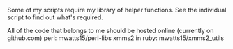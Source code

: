 Some of my scripts require my library of helper functions. See the individual script to find out what's required.

All of the code that belongs to me should be hosted online (currently on github.com)
perl:  mwatts15/perl-libs
xmms2 in ruby: mwatts15/xmms2_utils
